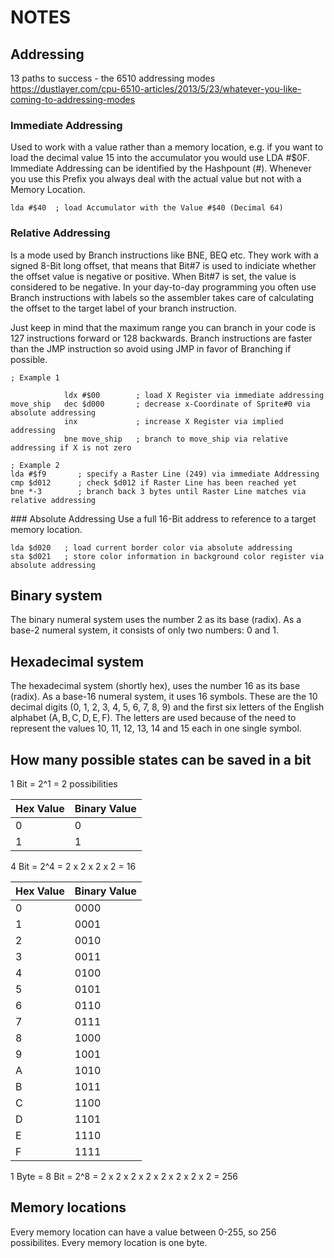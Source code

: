 # NOTES

## Addressing

13 paths to success - the 6510 addressing modes
https://dustlayer.com/cpu-6510-articles/2013/5/23/whatever-you-like-coming-to-addressing-modes

### Immediate Addressing

Used to work with a value rather than a memory location, e.g. if you want to
load the decimal value 15 into the accumulator you would use LDA #$0F.
Immediate Addressing can be identified by the Hashpount (#).
Whenever you use this Prefix you always deal with the actual value but not
with a Memory Location.

```assembly
lda #$40  ; load Accumulator with the Value #$40 (Decimal 64)
```

### Relative Addressing

Is a mode used by Branch instructions like BNE, BEQ etc.
They work with a signed 8-Bit long offset, that means that Bit#7
is used to indiciate whether the offset value is negative or positive.
When Bit#7 is set, the value is considered to be negative.
In your day-to-day programming you often use Branch instructions with labels so
the assembler takes care of calculating the offset to the target label of your
branch instruction.

Just keep in mind that the maximum range you can branch in your code is 127
instructions forward or 128 backwards. Branch instructions are faster than the
JMP instruction so avoid using JMP in favor of Branching if possible.

```assembly
; Example 1

            ldx #$00        ; load X Register via immediate addressing
move_ship   dec $d000       ; decrease x-Coordinate of Sprite#0 via absolute addressing
            inx             ; increase X Register via implied addressing
            bne move_ship   ; branch to move_ship via relative addressing if X is not zero

; Example 2
lda #$f9       ; specify a Raster Line (249) via immediate Addressing
cmp $d012      ; check $d012 if Raster Line has been reached yet
bne *-3        ; branch back 3 bytes until Raster Line matches via relative addressing
```

### Absolute Addressing
Use a full 16-Bit address to reference to a target memory location.

```assembly
lda $d020   ; load current border color via absolute addressing
sta $d021   ; store color information in background color register via absolute addressing
```

## Binary system

The binary numeral system uses the number 2 as its base (radix).
As a base-2 numeral system, it consists of only two numbers: 0 and 1.

## Hexadecimal system

The hexadecimal system (shortly hex), uses the number 16 as its base (radix).
As a base-16 numeral system, it uses 16 symbols.
These are the 10 decimal digits (0, 1, 2, 3, 4, 5, 6, 7, 8, 9) and the first
six letters of the English alphabet (A, B, C, D, E, F).
The letters are used because of the need to represent the values
10, 11, 12, 13, 14 and 15 each in one single symbol.

## How many possible states can be saved in a bit

1 Bit = 2^1 = 2 possibilities

| Hex Value | Binary Value |
| --------- | ------------ |
| 0         | 0            |
| 1         | 1            |

4 Bit = 2^4 = 2 x 2 x 2 x 2 = 16

| Hex Value | Binary Value |
| --------- | ------------ |
| 0         | 0000         |
| 1         | 0001         |
| 2         | 0010         |
| 3         | 0011         |
| 4         | 0100         |
| 5         | 0101         |
| 6         | 0110         |
| 7         | 0111         |
| 8         | 1000         |
| 9         | 1001         |
| A         | 1010         |
| B         | 1011         |
| C         | 1100         |
| D         | 1101         |
| E         | 1110         |
| F         | 1111         |

1 Byte = 8 Bit = 2^8 = 2 x 2 x 2 x 2 x 2 x 2 x 2 x 2 = 256

## Memory locations

Every memory location can have a value between 0-255, so 256 possibilites.
Every memory location is one byte.
